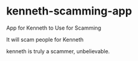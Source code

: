 # kenneth-scamming-app
App for Kenneth to Use for Scamming

It will scam people for Kenneth

kenneth is truly a scammer, unbelievable.
